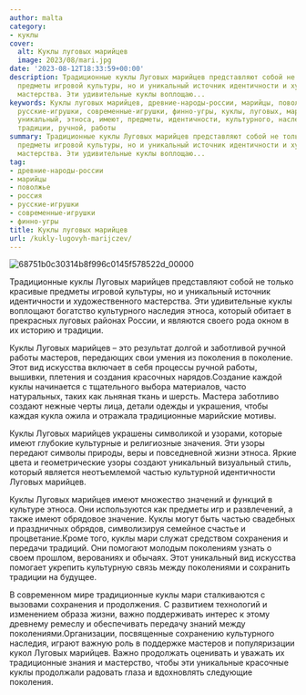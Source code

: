 ```yaml
---
author: malta
category:
- куклы
cover:
  alt: Куклы луговых марийцев
  image: 2023/08/mari.jpg
date: '2023-08-12T18:33:59+00:00'
description: Традиционные куклы Луговых марийцев представляют собой не только красивые
  предметы игровой культуры, но и уникальный источник идентичности и художественного
  мастерства. Эти удивительные куклы воплощаю...
keywords: Куклы луговых марийцев, древние-народы-россии, марийцы, поволжье, россия,
  русские-игрушки, современные-игрушки, финно-угры, куклы, луговых, марийцев, традиционные,
  уникальный, этноса, имеют, предметы, идентичности, культурного, наследия, который,
  традиции, ручной, работы
summary: Традиционные куклы Луговых марийцев представляют собой не только красивые
  предметы игровой культуры, но и уникальный источник идентичности и художественного
  мастерства. Эти удивительные куклы воплощаю...
tag:
- древние-народы-россии
- марийцы
- поволжье
- россия
- русские-игрушки
- современные-игрушки
- финно-угры
title: Куклы луговых марийцев
url: /kukly-lugovyh-marijczev/
---
```


![68751b0c30314b8f996c0145f578522d_00000](https://www.adora.ru2023/08/68751b0c30314b8f996c0145f578522d_00000.jpg)

Традиционные куклы Луговых марийцев представляют собой не только красивые предметы игровой культуры, но и уникальный источник идентичности и художественного мастерства. Эти удивительные куклы воплощают богатство культурного наследия этноса, который обитает в прекрасных луговых районах России, и являются своего рода окном в их историю и традиции.

Куклы Луговых марийцев – это результат долгой и заботливой ручной работы мастеров, передающих свои умения из поколения в поколение. Этот вид искусства включает в себя процессы ручной работы, вышивки, плетения и создания красочных нарядов.Создание каждой куклы начинается с тщательного выбора материалов, часто натуральных, таких как льняная ткань и шерсть. Мастера заботливо создают нежные черты лица, детали одежды и украшения, чтобы каждая кукла ожила и отражала традиционные марийские мотивы.

Куклы Луговых марийцев украшены символикой и узорами, которые имеют глубокие культурные и религиозные значения. Эти узоры передают символы природы, веры и повседневной жизни этноса. Яркие цвета и геометрические узоры создают уникальный визуальный стиль, который является неотъемлемой частью культурной идентичности Луговых марийцев.

Куклы Луговых марийцев имеют множество значений и функций в культуре этноса. Они используются как предметы игр и развлечений, а также имеют обрядовое значение. Куклы могут быть частью свадебных и праздничных обрядов, символизируя семейное счастье и процветание.Кроме того, куклы мари служат средством сохранения и передачи традиций. Они помогают молодым поколениям узнать о своем прошлом, верованиях и обычаях. Этот уникальный вид искусства помогает укрепить культурную связь между поколениями и сохранить традиции на будущее.

В современном мире традиционные куклы мари сталкиваются с вызовами сохранения и продолжения. С развитием технологий и изменением образа жизни, важно поддерживать интерес к этому древнему ремеслу и обеспечивать передачу знаний между поколениями.Организации, посвященные сохранению культурного наследия, играют важную роль в поддержке мастеров и популяризации кукол Луговых марийцев. Важно продолжать оценивать и уважать их традиционные знания и мастерство, чтобы эти уникальные красочные куклы продолжали радовать глаза и вдохновлять следующие поколения.